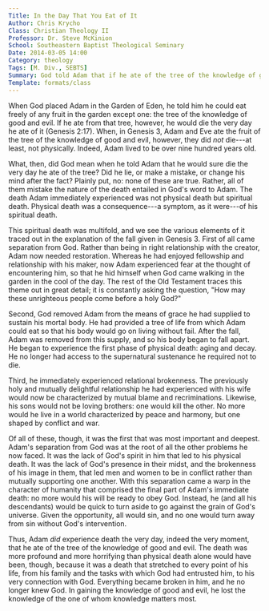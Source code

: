 ```yaml
---
Title: In the Day That You Eat of It
Author: Chris Krycho
Class: Christian Theology II
Professor: Dr. Steve McKinion
School: Southeastern Baptist Theological Seminary
Date: 2014-03-05 14:00
Category: theology
Tags: [M. Div., SEBTS]
Summary: God told Adam that if he ate of the tree of the knowledge of good and evil he would die on that day. Since Adam did not physically die that day, God must have made a mistake, lied, changed his mind—or been speaking of something other than physical death.
Template: formats/class
---
```


When God placed Adam in the Garden of Eden, he told him he could eat freely of
any fruit in the garden except one: the tree of the knowledge of good and evil.
If he ate from that tree, however, he would die the very day he ate of it
(Genesis 2:17). When, in Genesis 3, Adam and Eve ate the fruit of the tree of
the knowledge of good and evil, however, they did *not* die---at least, not
physically. Indeed, Adam lived to be over nine hundred years old.

What, then, did God mean when he told Adam that he would sure die the very day
he ate of the tree? Did he lie, or make a mistake, or change his mind after the
fact? Plainly put, no: none of these are true. Rather, all of them mistake the
nature of the death entailed in God's word to Adam. The death Adam immediately
experienced was not physical death but spiritual death. Physical death was a
consequence---a symptom, as it were---of his spiritual death.

This spiritual death was multifold, and we see the various elements of it traced
out in the explanation of the fall given in Genesis 3. First of all came
separation from God. Rather than being in right relationship with the creator,
Adam now needed restoration. Whereas he had enjoyed fellowship and relationship
with his maker, now Adam experienced fear at the thought of encountering him,
so that he hid himself when God came walking in the garden in the cool of the
day. The rest of the Old Testament traces this theme out in great detail; it is
constantly asking the question, "How may these unrighteous people come before a
holy God?"

Second, God removed Adam from the means of grace he had supplied to sustain his
mortal body. He had provided a tree of life from which Adam could eat so that
his body would go on living without fail. After the fall, Adam was removed from
this supply, and so his body began to fall apart. He began to experience the
first phase of physical death: aging and decay. He no longer had access to the
supernatural sustenance he required not to die.

Third, he immediately experienced relational brokenness. The previously holy
and mutually delightful relationship he had experienced with his wife would now
be characterized by mutual blame and recriminations. Likewise, his sons would
not be loving brothers: one would kill the other. No more would he live in a
world characterized by peace and harmony, but one shaped by conflict and war.

Of all of these, though, it was the first that was most important and deepest.
Adam's separation from God was at the root of all the other problems he now
faced. It was the lack of God's spirit in him that led to his physical death.
It was the lack of God's presence in their midst, and the brokenness of his
image in them, that led men and women to be in conflict rather than mutually
supporting one another. With this separation came a warp in the character of
humanity that comprised the final part of Adam's immediate death: no more would
his will be ready to obey God. Instead, he (and all his descendants) would be quick
to turn aside to go against the grain of God's universe. Given the opportunity,
all would sin, and no one would turn away from sin without God's intervention.

Thus, Adam *did* experience death the very day, indeed the very moment, that he
ate of the tree of the knowledge of good and evil. The death was more profound
and more horrifying than physical death alone would have been, though, because
it was a death that stretched to every point of his life, from his family and
the tasks with which God had entrusted him, to his very connection with God.
Everything became broken in him, and he no longer knew God. In gaining the
knowledge of good and evil, he lost the knowledge of the one of whom knowledge
matters most.
